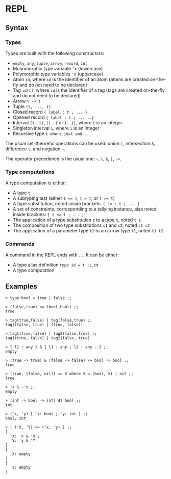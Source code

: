 # REPL

## Syntax

### Types

Types are built with the following constructors:
- `empty`, `any`, `tuple`, `arrow`, `record`, `int`
- Monomorphic type variable `'x` (lowercase)
- Polymorphic type variables `'X` (uppercase)
- Atom `id`, where `id` is the identifier of an atom (atoms are created on-the-fly and do not need to be declared)
- Tag `id(t)`, where `id` is the identifier of a tag (tags are created on-the-fly and do not need to be declared)
- Arrow `t -> t`
- Tuple `(t, ..., t)`
- Closed record `{ label : t ; ... }`
- Opened record `{ label : t ; ... ..}`
- Interval `(i..i)`, `(i..)` or `(..i)`, where `i` is an integer
- Singleton interval `i`, where `i` is an integer
- Recursive type `t where id=t and ...`

The usual set-theoretic operations can be used:
union `|`, intersection `&`, difference `\`, and negation `~`.

The operator precedence is the usual one: `~`, `\`, `&`, `|`, `->`.

### Type computations

A type computation is either:
- A type `t`
- A subtyping test (either `t <= t`, `t = t`, or `t >= t`)
- A type substitution, noted inside brackets: `[ 'x : t ; ... ]`
- A set of constraints, corresponding to a tallying instance, also noted inside brackets: `[ t <= t ; ... ]`
- The application of a type substitution `s` to a type `t`, noted `t s`
- The composition of two type substitutions `s1` and `s2`, noted `s1 s2`
- The application of a parameter type `t2` to an arrow type `t1`, noted `t1 t2`

### Commands

A command in the REPL ends with `;;`. It can be either:
- A type alias definition `type id = t ;;`, or
- A type computation

## Examples

```
> type bool = true | false ;;

> (false,true) <= (bool,bool) ;;
true

> tag(true,false) | tag(false,true) ;;
tag((false, true) | (true, false))

> tag1(true,false) | tag2(false,true) ;;
tag1(true, false) | tag2(false, true)

> { l1 : any } & { l1 : any ; l2 : any ..} ;;
empty

> (true -> true) & (false -> false) <= bool -> bool ;;
true

> (true, (false, nil)) <= X where X = (bool, X) | nil ;;
true

> 'x & ~'x ;;
empty

> (int -> bool -> int) 42 bool ;;
int

> ('x, 'y) [ 'x: bool ; 'y: int ] ;;
bool, int

> [ ('X, 'Y) <= ('x, 'y) ] ;;
[
  'X: 'x & 'X ;
  'Y: 'y & 'Y
]
[
  'X: empty
]
[
  'Y: empty
]
```

